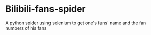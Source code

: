 # Bilibili-fans-spider
A python spider using selenium to get one's fans' name and the fan numbers of his fans
